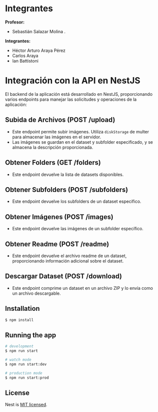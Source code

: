 # Integrantes

**Profesor:** 
 - Sebastián Salazar Molina .
   
**Integrantes:** 
 - Héctor Arturo Araya Pérez
 - Carlos Araya
 - Ian Battistoni

# Integración con la API en NestJS

El backend de la aplicación está desarrollado en NestJS, proporcionando varios endpoints para manejar las solicitudes y operaciones de la aplicación:

## Subida de Archivos (POST /upload)

- Este endpoint permite subir imágenes. Utiliza `diskStorage` de multer para almacenar las imágenes en el servidor.
- Las imágenes se guardan en el dataset y subfolder especificado, y se almacena la descripción proporcionada.

## Obtener Folders (GET /folders)

- Este endpoint devuelve la lista de datasets disponibles.

## Obtener Subfolders (POST /subfolders)

- Este endpoint devuelve los subfolders de un dataset específico.

## Obtener Imágenes (POST /images)

- Este endpoint devuelve las imágenes de un subfolder específico.

## Obtener Readme (POST /readme)

- Este endpoint devuelve el archivo readme de un dataset, proporcionando información adicional sobre el dataset.

## Descargar Dataset (POST /download)

- Este endpoint comprime un dataset en un archivo ZIP y lo envía como un archivo descargable.

## Installation

```bash
$ npm install
```

## Running the app

```bash
# development
$ npm run start

# watch mode
$ npm run start:dev

# production mode
$ npm run start:prod
```

## License

Nest is [MIT licensed](LICENSE).
